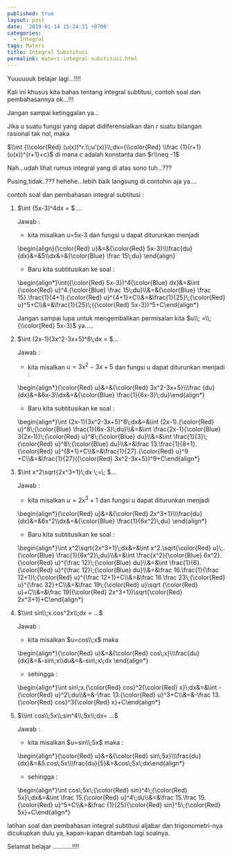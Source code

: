 ```yaml
---
published: true
layout: post
date: '2019-01-14 15:24:31 +0700'
categories:
  - Integral
tags: Materi
title: Integral Substitusi
permalink: materi-integral-substitusi.html
---
```

Yuuuuuuk belajar lagi…!!!!

Kali ini khusus kita bahas tentang integral subtitusi, contoh soal dan pembahasannya ok…!!!

Jangan sampai ketinggalan ya…

Jika u suatu fungsi yang dapat didiferensialkan dan r suatu bilangan rasional tak nol, maka

$\\int {\\color{Red} (u(x))^r.\\;u'(x)}\\;dx={\\color{Red} \\frac {1}{r+1}(u(x))^{r+1}+c}$ di mana $c$ adalah konstanta dan $r\\neq -1$

Nah…udah lihat rumus integral yang di atas sono tuh…???

Pusing,tidak..??? hehehe…lebih baik langsung di contohin aja ya….

contoh soal dan pembahasan integral subtitusi :

1.  $\\int (5x-3)^4dx = $....
    
    Jawab :
    
    *   kita misalkan u=5x-3 dan fungsi u dapat diturunkan menjadi
    
    \\begin{align}{\\color{Red} u}&=&{\\color{Red} 5x-3}\\\\\\frac{du}{dx}&=&5\\\\dx&=&{\\color{Blue} \\frac 15\\;du} \\end{align}
    
    *   Baru kita subtitusikan ke soal :
    
    \\begin{align\*}\\int({\\color{Red} 5x-3})^4{\\color{Blue} dx}&=&\\int {\\color{Red} u}^4.{\\color{Blue} \\frac 15\\;du}\\\\&=&{\\color{Blue} \\frac 15}.\\frac{1}{4+1}.{\\color{Red} u}^{4+1}+C\\\\&=&\\frac{1}{25}\\;{\\color{Red} u}^5+C\\\\&=&\\frac{1}{25}\\;({\\color{Red} 5x-3})^5+C\\end{align\*}
    
    Jangan sampai lupa untuk mengembalikan permisalan kita $u\\; =\\;{\\color{Red} 5x-3}$ ya…..
    
2.  $\\int (2x-1)(3x^2-3x+5)^8\\;dx = $...
    
    Jawab :
    
    *   kita misalkan $u=3x^2-3x+5$ dan fungsi u dapat diturunkan menjadi :
    
    \\begin{align\*}{\\color{Red} u}&=&{\\color{Red} 3x^2-3x+5}\\\\\\frac {du}{dx}&=&6x-3\\\\dx&=&{\\color{Blue} \\frac{1}{6x-3}\\;du}\\end{align\*}
    
    *   Baru kita subtitusikan ke soal :
    
    \\begin{align\*}\\int (2x-1)(3x^2-3x+5)^8\\;dx&=&\\int (2x-1).{\\color{Red} u}^8\\;{\\color{Blue} \\frac{1}{6x-3}\\;du}\\\\&=&\\int \\frac{2x-1}{\\color{Blue} 3(2x-1)}\\;{\\color{Red} u}^8\\;{\\color{Blue} du}\\\\&=&\\int \\frac{1}{3}\\;{\\color{Red} u}^8\\;{\\color{Blue} du}\\\\&=&\\frac 13.\\frac{1}{8+1}.{\\color{Red} u}^{8+1}+C\\\\&=&\\frac{1}{27}.{\\color{Red} u}^9 +C\\\\&=&\\frac{1}{27}({\\color{Red} 3x^2-3x+5})^9+C\\end{align\*}
    
3.  $\\int x^2\\sqrt{2x^3+1}\\;dx \\;=\\; $...
    
    Jawab :
    
    *   kita misalkan $u=2x^3+1$ dan fungsi u dapat diturunkan menjadi
    
    \\begin{align\*}{\\color{Red} u}&=&{\\color{Red} 2x^3+1}\\\\\\frac{du}{dx}&=&6x^2\\\\dx&=&{\\color{Blue} \\frac{1}{6x^2}\\;du} \\end{align\*}
    
    *   Baru kita subtitusikan ke soal :
    
    \\begin{align\*}\\int x^2\\sqrt{2x^3+1}\\;dx&=&\\int x^2.\\sqrt{\\color{Red} u}\\;.{\\color{Blue} \\frac{1}{6x^2}\\;du}\\\\&=&\\int \\frac{x^2}{\\color{Blue} 6x^2}.{\\color{Red} u}^{\\frac 12}\\;{\\color{Blue} du}\\\\&=&\\int \\frac{1}{6}.{\\color{Red} u}^{\\frac 12}\\;{\\color{Blue} du}\\\\&=&\\frac 16.\\frac{1}{\\frac 12+1}\\;{\\color{Red} u}^{\\frac 12+1}+C\\\\&=&\\frac 16.\\frac 23\\;{\\color{Red} u}^{\\frac 32}+C\\\\&=&\\frac 19\\;{\\color{Red} u}\\sqrt {\\color{Red} u}+C\\\\&=&\\frac 19({\\color{Red} 2x^3+1})\\sqrt{\\color{Red} 2x^3+1}+C\\end{align\*}
    
4.  $\\int sin\\;x.cos^2x\\;dx = …$
    
    Jawab :
    
    *   kita misalkan $u=cos\\;x$ maka
    
    \\begin{align\*}{\\color{Red} u}&=&{\\color{Red} cos\\;x}\\\\\\frac{du}{dx}&=&-sin\\;x\\\\du&=&-sin\\;x\\;dx \\end{align\*}
    
    *   sehingga :
    
    \\begin{align\*}\\int sin\\;x.{\\color{Red} cos}^2{\\color{Red} x}\\;dx&=&\\int -{\\color{Red} u}^2\\;du\\\\&=&-\\frac 13.{\\color{Red} u}^3+C\\\\&=&-\\frac 13.{\\color{Red} cos}^3{\\color{Red} x}+C\\end{align\*}
    
5.  $\\int cos\\;5x\\;sin^4\\;5x\\;dx= …$
    
    Jawab :
    
    *   kita misalkan $u=sin\\;5x$ maka :
    
    \\begin{align\*}{\\color{Red} u}&=&{\\color{Red} sin\\;5x}\\\\\\frac{du}{dx}&=&5.cos\\;5x\\\\\\frac{du}{5}&=&cos\\;5x\\;dx\\end{align\*}
    
    *   sehingga :
    
    \\begin{align\*}\\int cos\\;5x\\;{\\color{Red} sin}^4\\;{\\color{Red} 5x}\\;dx&=&\\int \\frac 15.{\\color{Red} u}^4\\;du\\\\&=&\\frac 15.\\frac 15.{\\color{Red} u}^5+C\\\\&=&\\frac {1}{25}{\\color{Red} sin}^5\\;{\\color{Red} 5x}+C\\end{align\*}
    

latihan soal dan pembahasan integral subtitusi aljabar dan trigonometri-nya dicukupkan dulu ya, kapan-kapan ditambah lagi soalnya.

Selamat belajar ………..!!!!

